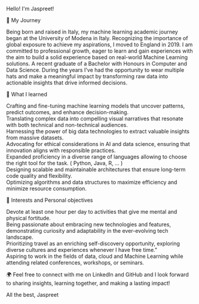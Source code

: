 Hello! I'm Jaspreet!

💼  My Journey

Being born and raised in Italy, my machine learning academic journey began at the University of Modena in Italy. Recognizing the importance of global exposure to achieve my aspirations, I moved to England in 2019. I am committed to professional growth, eager to learn and gain experiences with the aim to build a solid experience based on real-world Machine Learning solutions. A recent graduate of a Bachelor with Honours in Computer and Data Science. During the years I've had the opportunity to wear multiple hats and make a meaningful impact by transforming raw data into actionable insights that drive informed decisions.

🚀 What I learned

Crafting and fine-tuning machine learning models that uncover patterns, predict outcomes, and enhance decision-making.  
Translating complex data into compelling visual narratives that resonate with both technical and non-technical audiences.  
Harnessing the power of big data technologies to extract valuable insights from massive datasets.  
Advocating for ethical considerations in AI and data science, ensuring that innovation aligns with responsible practices.  
Expanded proficiency in a diverse range of languages allowing to choose the right tool for the task. ( Python, Java, R, ... )  
Designing scalable and maintainable architectures that ensure long-term code quality and flexibility.    
Optimizing algorithms and data structures to maximize efficiency and minimize resource consumption.  

📝 Interests and Personal objectives

Devote at least one hour per day to activities that give me mental and physical fortitude.  
Being passionate about embracing new technologies and features, demonstrating curiosity and adaptability in the ever-evolving tech landscape.  
Prioritizing travel as an enriching self-discovery opportunity, exploring diverse cultures and experiences whenever I have free time."  
Aspiring to work in the fields of data, cloud and Machine Learning while attending related conferences, workshops, or seminars.  

🌍 Feel free to connect with me on LinkedIn and GitHub and I look forward to sharing insights, learning together, and making a lasting impact!


All the best,
Jaspreet

<!---
JaspreetS98/JaspreetS98 is a ✨ special ✨ repository because its `README.md` (this file) appears on your GitHub profile.
You can click the Preview link to take a look at your changes.
--->

